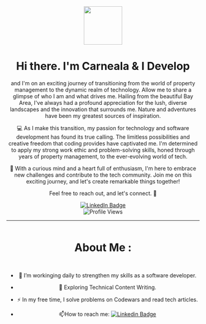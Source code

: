 

<div style="text-align: center;">
  <div id="header">
    <img src="https://media.giphy.com/media/Vf3ZKdillTMOOaOho0/giphy.gif" width="100"/>
  </div>
  <h1>Hi there. I'm Carneala & I Develop</h1>
  <p>and I'm on an exciting journey of transitioning from the world of property management to the dynamic realm of technology. Allow me to share a glimpse of who I am and what drives me. Hailing from the beautiful Bay Area, I've always had a profound appreciation for the lush, diverse landscapes and the innovation that surrounds me. Nature and adventures have been my greatest sources of inspiration.</p>
  
  <p>💻 As I make this transition, my passion for technology and software development has found its true calling. The limitless possibilities and creative freedom that coding provides have captivated me. I'm determined to apply my strong work ethic and problem-solving skills, honed through years of property management, to the ever-evolving world of tech.</p>
  
  <p>🌟 With a curious mind and a heart full of enthusiasm, I'm here to embrace new challenges and contribute to the tech community. Join me on this exciting journey, and let's create remarkable things together! </p>
    
  <p> Feel free to reach out, and let's connect. 🚀 </p> 
  
 <div style="display: flex; justify-content: center; align-items: center; flex-direction: column; text-align: center;">
  <a href="http://www.linkedin.com/in/carneala-odom">
    <img src="https://img.shields.io/badge/LinkedIn-blue?style=for-the-badge&logo=linkedin&logoColor=blue" alt="LinkedIn Badge" />
  </a>
  <img src="https://komarev.com/ghpvc/?username=Carny94&style=flat-square&color=blue" alt="Profile Views" />
</div>


--- 
<div style="display: flex; justify-content: center; align-items: center; flex-direction: column; text-align: center;">
<h1>About Me :</h1>

- :telescope: I’m workinging daily to strengthen my skills as a software developer. 

- :seedling: Exploring Technical Content Writing.

- :zap: In my free time, I solve problems on Codewars and read tech articles.

- :mailbox:How to reach me: [![Linkedin Badge](https://img.shields.io/badge/-kakbar-blue?style=flat&logo=Linkedin&logoColor=white)](http://www.linkedin.com/in/carneala-odom)
</div>

